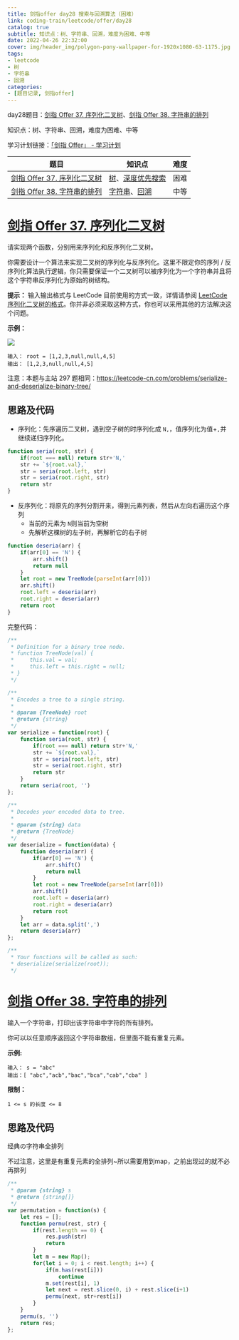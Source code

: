 ```yaml
---
title: 剑指offer day28 搜索与回溯算法（困难）
link: coding-train/leetcode/offer/day28
catalog: true
subtitle: 知识点：树、字符串、回溯，难度为困难、中等
date: 2022-04-26 22:32:00
cover: img/header_img/polygon-pony-wallpaper-for-1920x1080-63-1175.jpg
tags:
- leetcode
- 树
- 字符串
- 回溯
categories:
- [题目记录, 剑指offer]
---
```


day28题目：[剑指 Offer 37. 序列化二叉树](https://leetcode-cn.com/problems/xu-lie-hua-er-cha-shu-lcof/)、[剑指 Offer 38. 字符串的排列](https://leetcode-cn.com/problems/zi-fu-chuan-de-pai-lie-lcof/)

知识点：树、字符串、回溯，难度为困难、中等

学习计划链接：[「剑指 Offer」 - 学习计划](https://leetcode-cn.com/study-plan/lcof/?progress=7jn70jr)

| 题目 | 知识点 | 难度 |
| --- | ---- | ---- |
| [剑指 Offer 37. 序列化二叉树](https://leetcode-cn.com/problems/xu-lie-hua-er-cha-shu-lcof/) | [树](https://leetcode-cn.com/tag/tree)、[深度优先搜索](https://leetcode-cn.com/tag/depth-first-search) | 困难 |
| [剑指 Offer 38. 字符串的排列](https://leetcode-cn.com/problems/zi-fu-chuan-de-pai-lie-lcof/) | [字符串](https://leetcode-cn.com/tag/string)、[回溯](https://leetcode-cn.com/tag/backtracking) | 中等 |

# [剑指 Offer 37. 序列化二叉树](https://leetcode-cn.com/problems/xu-lie-hua-er-cha-shu-lcof/)

请实现两个函数，分别用来序列化和反序列化二叉树。

你需要设计一个算法来实现二叉树的序列化与反序列化。这里不限定你的序列 / 反序列化算法执行逻辑，你只需要保证一个二叉树可以被序列化为一个字符串并且将这个字符串反序列化为原始的树结构。

**提示：** 输入输出格式与 LeetCode 目前使用的方式一致，详情请参阅 [LeetCode 序列化二叉树的格式](https://support.leetcode-cn.com/hc/kb/article/1194353/)。你并非必须采取这种方式，你也可以采用其他的方法解决这个问题。

**示例：**

![](https://p3-juejin.byteimg.com/tos-cn-i-k3u1fbpfcp/70a2e7018db1416dab0c4907d0e73893~tplv-k3u1fbpfcp-zoom-1.image)

```
输入： root = [1,2,3,null,null,4,5]
输出： [1,2,3,null,null,4,5]
```

注意：本题与主站 297 题相同：<https://leetcode-cn.com/problems/serialize-and-deserialize-binary-tree/>


## 思路及代码
- 序列化：先序遍历二叉树，遇到空子树的时序列化成 `N,`，值序列化为值+`,`并继续递归序列化。

```javascript
function seria(root, str) {
    if(root === null) return str+'N,'
    str += `${root.val},`
    str = seria(root.left, str)
    str = seria(root.right, str)
    return str
}
```

- 反序列化：将原先的序列分割开来，得到元素列表，然后从左向右遍历这个序列
    - 当前的元素为 `N`则当前为空树
    - 先解析这棵树的左子树，再解析它的右子树

```javascript
function deseria(arr) {
    if(arr[0] == 'N') {
        arr.shift()
        return null
    }
    let root = new TreeNode(parseInt(arr[0]))
    arr.shift()
    root.left = deseria(arr)
    root.right = deseria(arr)
    return root 
}
```

完整代码：

```javascript
/**
 * Definition for a binary tree node.
 * function TreeNode(val) {
 *     this.val = val;
 *     this.left = this.right = null;
 * }
 */

/**
 * Encodes a tree to a single string.
 *
 * @param {TreeNode} root
 * @return {string}
 */
var serialize = function(root) {
    function seria(root, str) {
        if(root === null) return str+'N,'
        str += `${root.val},`
        str = seria(root.left, str)
        str = seria(root.right, str)
        return str
    }
    return seria(root, '')
};

/**
 * Decodes your encoded data to tree.
 *
 * @param {string} data
 * @return {TreeNode}
 */
var deserialize = function(data) {
    function deseria(arr) {
        if(arr[0] == 'N') {
            arr.shift()
            return null
        }
        let root = new TreeNode(parseInt(arr[0]))
        arr.shift()
        root.left = deseria(arr)
        root.right = deseria(arr)
        return root 
    }
    let arr = data.split(',')
    return deseria(arr)
};

/**
 * Your functions will be called as such:
 * deserialize(serialize(root));
 */
```

# [剑指 Offer 38. 字符串的排列](https://leetcode-cn.com/problems/zi-fu-chuan-de-pai-lie-lcof/)

输入一个字符串，打印出该字符串中字符的所有排列。

你可以以任意顺序返回这个字符串数组，但里面不能有重复元素。

**示例:**

```
输入： s = "abc"
输出：[ "abc","acb","bac","bca","cab","cba" ]
```

**限制：**

`1 <= s 的长度 <= 8`

## 思路及代码
经典の字符串全排列

不过注意，这里是有重复元素的全排列~所以需要用到map，之前出现过的就不必再排列

```javascript
/**
 * @param {string} s
 * @return {string[]}
 */
var permutation = function(s) {
    let res = [];
    function permu(rest, str) {
        if(rest.length == 0) {
            res.push(str)
            return
        }
        let m = new Map();
        for(let i = 0; i < rest.length; i++) {
            if(m.has(rest[i]))
                continue
            m.set(rest[i], 1)
            let next = rest.slice(0, i) + rest.slice(i+1)
            permu(next, str+rest[i])
        }
    }
    permu(s, '')
    return res;
};
```
